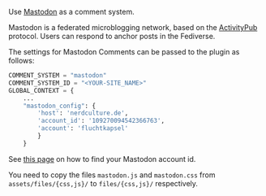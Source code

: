 Use [Mastodon](https://joinmastodon.org/) as a comment system.

Mastodon is a federated microblogging network, based on the [ActivityPub](https://www.w3.org/TR/activitypub/) protocol.
Users can respond to anchor posts in the Fediverse.

The settings for Mastodon Comments can be passed to the plugin as follows:

```python
COMMENT_SYSTEM = "mastodon"
COMMENT_SYSTEM_ID = "<YOUR-SITE_NAME>"
GLOBAL_CONTEXT = {
    ...
    "mastodon_config": {
        'host': 'nerdculture.de',
        'account_id': '109270094542366763',
        'account': 'fluchtkapsel'
        }
    }
```
See [this page](https://khendrikse.netlify.app/blog/find-your-mastodon-account-id/) on how to find your Mastodon account id.

You need to copy the files `mastodon.js` and `mastodon.css` from `assets/files/{css,js}/` to `files/{css,js}/` respectively.
